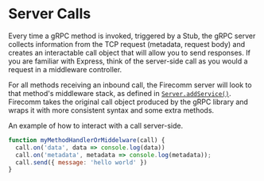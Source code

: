 # Server Calls

Every time a  gRPC method is invoked, triggered by a Stub, the gRPC server collects information from the TCP request (metadata, request body) and creates an interactable call object that will allow you to send responses. If you are familiar with Express, think of the server-side call as you would a request in a middleware controller. 

For all methods receiving an inbound call, the Firecomm server will look to that method's middleware stack, as defined in [`Server.addService()`](https://firecomm.github.io/docs/core/server). Firecomm takes the original call object produced by the gRPC library and wraps it with more consistent syntax and some extra methods.

An example of how to interact with a call server-side.

```javascript
function myMethodHandlerOrMiddelware(call) {
  call.on('data', data => console.log(data))
  call.on('metadata', metadata => console.log(metadata));
  call.send({ message: 'hello world' })
}
```
